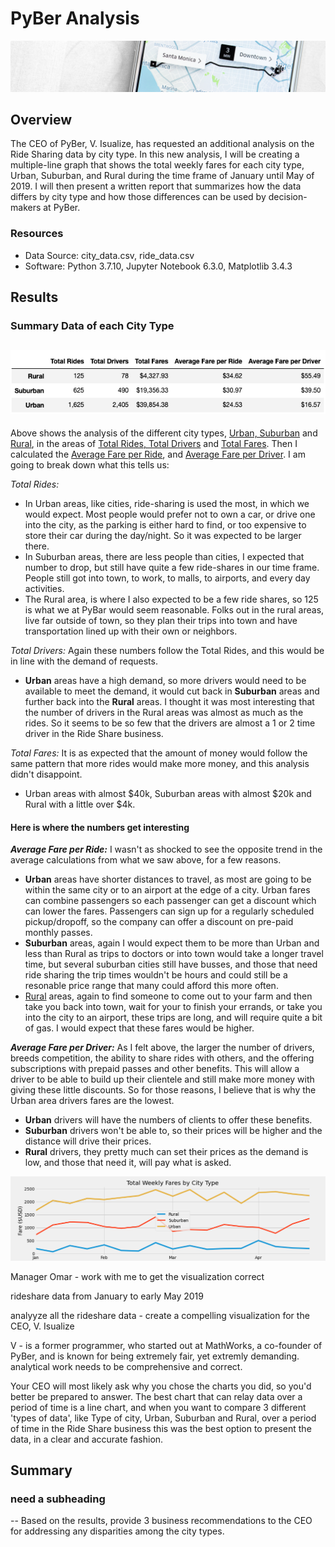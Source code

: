 # PyBer Analysis

![PyBer Analysis](analysis/PyBer_Analysis.png)

## Overview
The CEO of PyBer, V. Isualize, has requested an additional analysis on the Ride Sharing data by city type. In this new analysis, I will be creating a multiple-line graph that shows the total weekly fares for each city type, Urban, Suburban, and Rural during the time frame of January until May of 2019.  I will then present a written report that summarizes how the data differs by city type and how those differences can be used by decision-makers at PyBer.

### Resources
* Data Source: city_data.csv, ride_data.csv
* Software: Python 3.7.10, Jupyter Notebook 6.3.0, Matplotlib 3.4.3
 
## Results 
### Summary Data of each City Type
![Summary Data](analysis/pyber_summary_df.png)
---
Above shows the analysis of the different city types, <u>Urban, Suburban</u> and <u>Rural</u>, in the areas of <u>Total Rides, Total Drivers</u> and <u>Total Fares</u>.  Then I calculated the <u>Average Fare per Ride</u>, and <u>Average Fare per Driver</u>.  I am going to break down what this tells us:

_Total Rides:_ 
* In Urban areas, like cities, ride-sharing is used the most, in which we would expect. Most people would prefer not to own a car, or drive one into the city, as the parking is either hard to find, or too expensive to store their car during the day/night.  So it was expected to be larger there. 
* In Suburban areas, there are less people than cities, I expected that number to drop, but still have quite a few ride-shares in our time frame. People still got into town, to work, to malls, to airports, and every day activities. 
* The Rural area, is where I also expected to be a few ride shares, so 125 is what we at PyBar would seem reasonable.  Folks out in the rural areas, live far outside of town, so they plan their trips into town and have transportation lined up with their own or neighbors.

_Total Drivers:_ Again these numbers follow the Total Rides, and this would be in line with the demand of requests. 
* **Urban** areas have a high demand, so more drivers would need to be available to meet the demand, it would cut back in **Suburban** areas and further back into the **Rural** areas.  I thought it was most interesting that the number of drivers in the Rural areas was almost as much as the rides.  So it seems to be so few that the drivers are almost a 1 or 2 time driver in the Ride Share business.

_Total Fares:_ It is as expected that the amount of money would follow the same pattern that more rides would make more money, and this analysis didn't disappoint.
* Urban areas with almost $40k, Suburban areas with almost $20k and Rural with a little over $4k.

#### Here is where the numbers get interesting
_**Average Fare per Ride:**_ I wasn't as shocked to see the opposite trend in the average calculations from what we saw above, for a few reasons.
* **Urban** areas have shorter distances to travel, as most are going to be within the same city or to an airport at the edge of a city. Urban fares can combine passengers so each passenger can get a discount which can lower the fares.  Passengers can sign up for a regularly scheduled pickup/dropoff, so the company can offer a discount on pre-paid monthly passes.  
* **Suburban** areas, again I would expect them to be more than Urban and less than Rural as trips to doctors or into town would take a longer travel time, but several suburban cities still have busses, and those that need ride sharing the trip times wouldn't be hours and could still be a resonable price range that many could afford this more often.
* <u>Rural</u> areas, again to find someone to come out to your farm and then take you back into town, wait for your to finish your errands, or take you into the city to an airport, these trips are long, and will require quite a bit of gas.  I would expect that these fares would be higher.

_**Average Fare per Driver:**_ As I felt above, the larger the number of drivers, breeds competition, the ability to share rides with others, and the offering subscriptions with prepaid passes and other benefits. This will allow a driver to be able to build up their clientele and still make more money with giving these little discounts. So for those reasons, I believe that is why the Urban area drivers fares are the lowest.
* **Urban** drivers will have the numbers of clients to offer these benefits.
* **Suburban** drivers won't be able to, so their prices will be higher and the distance will drive their prices.  
* **Rural** drivers, they pretty much can set their prices as the demand is low, and those that need it, will pay what is asked.

![DetailsoverTime](analysis/PyBer_fare_summary.png)





Manager Omar - work with me to get the visualization correct

rideshare data from January to early May 2019

analyyze all the rideshare data  - create a compelling visualization for the CEO, V. Isualize

V - is a former programmer, who started out at MathWorks, a co-founder of PyBer, and is known for being extremely fair, yet extremly demanding.
analytical work needs to be comprehensive and correct.


Your CEO will most likely ask why you chose the charts you did, so you'd better be prepared to answer.
The best chart that can relay data over a period of time is a line chart, and when you want to compare 3 different 'types of data', like Type of city, Urban, Suburban and Rural, over a period of time in the Ride Share business this was the best option to present the data, in a clear and accurate fashion.









## Summary

### need a subheading
-- Based on the results, provide 3 business recommendations to the CEO for addressing any disparities among the city types.

